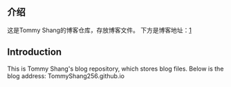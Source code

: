 ## 介绍
这是Tommy Shang的博客仓库，存放博客文件。
下方是博客地址：[1](https://TommyShang256.github.io)

## Introduction
This is Tommy Shang's blog repository, which stores blog files.
Below is the blog address: TommyShang256.github.io